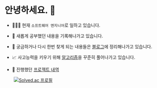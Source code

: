 # 안녕하세요. 👋

- 🧑🏻‍💻 현재 `소프트웨어 엔지니어`로 일하고 있습니다.

- 🌱 새롭게 공부했던 내용을 기록해나가고 있습니다.

- 📝 궁금하거나 다시 한번 찾게 되는 내용들은 [블로그](https://mangchhe.github.io/)에 정리해나가고 있습니다.

- 📈 사고능력을 키우기 위해 [알고리즘](https://docs.google.com/spreadsheets/d/1exa3AIr0AOPMyZqBVM5YGqF2V2rqO2abFTgVl-sq_nA/edit?usp=sharing)을 꾸준히 풀어나가고 있습니다.

- 📆 진행했던 [프로젝트 내역](https://github.com/mangchhe/mangchhe/tree/main/project)

<img width="5%"> [![Solved.ac 프로필](http://mazassumnida.wtf/api/v2/generate_badge?boj=mangchhe)](https://solved.ac/mangchhe)
